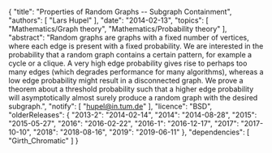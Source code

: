 {
    "title": "Properties of Random Graphs -- Subgraph Containment",
    "authors": [
        "Lars Hupel"
    ],
    "date": "2014-02-13",
    "topics": [
        "Mathematics/Graph theory",
        "Mathematics/Probability theory"
    ],
    "abstract": "Random graphs are graphs with a fixed number of vertices, where each edge is present with a fixed probability. We are interested in the probability that a random graph contains a certain pattern, for example a cycle or a clique. A very high edge probability gives rise to perhaps too many edges (which degrades performance for many algorithms), whereas a low edge probability might result in a disconnected graph. We prove a theorem about a threshold probability such that a higher edge probability will asymptotically almost surely produce a random graph with the desired subgraph.",
    "notify": [
        "hupel@in.tum.de"
    ],
    "licence": "BSD",
    "olderReleases": {
        "2013-2": "2014-02-14",
        "2014": "2014-08-28",
        "2015": "2015-05-27",
        "2016": "2016-02-22",
        "2016-1": "2016-12-17",
        "2017": "2017-10-10",
        "2018": "2018-08-16",
        "2019": "2019-06-11"
    },
    "dependencies": [
        "Girth_Chromatic"
    ]
}